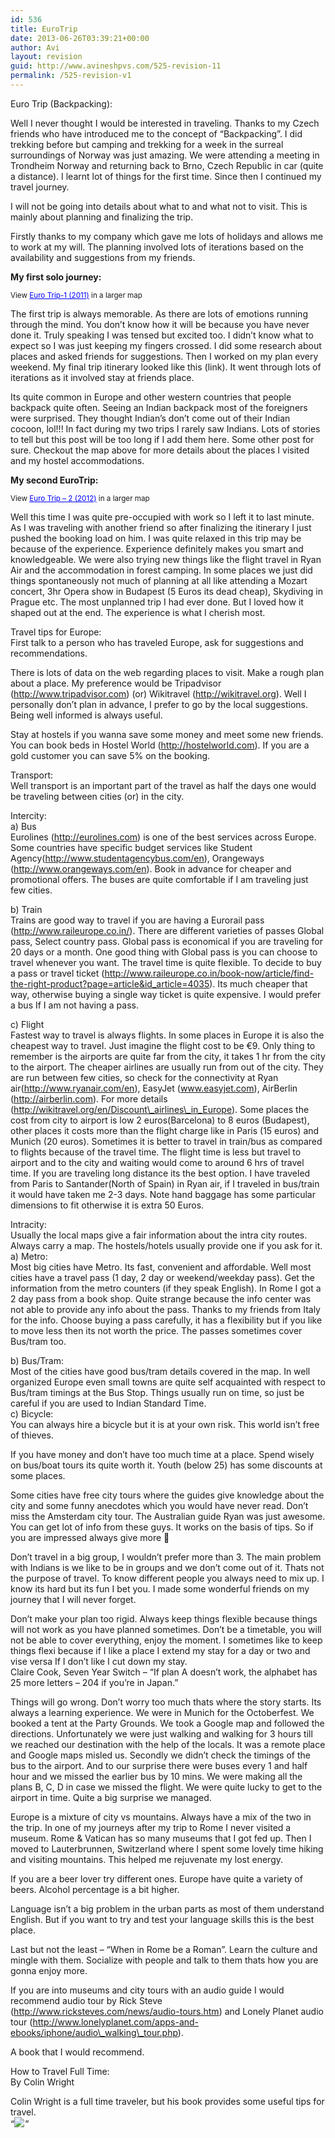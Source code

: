 ```yaml
---
id: 536
title: EuroTrip
date: 2013-06-26T03:39:21+00:00
author: Avi
layout: revision
guid: http://www.avineshpvs.com/525-revision-11
permalink: /525-revision-v1
---
```

Euro Trip (Backpacking):

Well I never thought I would be interested in traveling. Thanks to my Czech friends who have introduced me to the concept of &#8220;Backpacking&#8221;. I did trekking before but camping and trekking for a week in the surreal surroundings of Norway was just amazing. We were attending a meeting in Trondheim Norway and returning back to Brno, Czech Republic in car (quite a distance). I learnt lot of things for the first time. Since then I continued my travel journey.  
<!--more-->

I will not be going into details about what to and what not to visit. This is mainly about planning and finalizing the trip.

Firstly thanks to my company which gave me lots of holidays and allows me to work at my will. The planning involved lots of iterations based on the availability and suggestions from my friends. 

**My first solo journey:**

  
<small>View <a href="https://maps.google.com/maps/ms?msa=0&msid=207532767398531617494.0004df5298f03b52d0b3e&ie=UTF8&t=m&ll=48.078079,10.063477&spn=12.336963,24.213867&z=5&source=embed" style="color:#0000FF;text-align:left">Euro Trip-1 (2011)</a> in a larger map</small>

The first trip is always memorable. As there are lots of emotions running through the mind. You don&#8217;t know how it will be because you have never done it. Truly speaking I was tensed but excited too. I didn&#8217;t know what to expect so I was just keeping my fingers crossed. I did some research about places and asked friends for suggestions. Then I worked on my plan every weekend. My final trip itinerary looked like this (link). It went through lots of iterations as it involved stay at friends place. 

Its quite common in Europe and other western countries that people backpack quite often. Seeing an Indian backpack most of the foreigners were surprised. They thought Indian&#8217;s don&#8217;t come out of their Indian cocoon, lol!!! In fact during my two trips I rarely saw Indians. Lots of stories to tell but this post will be too long if I add them here. Some other post for sure. Checkout the map above for more details about the places I visited and my hostel accommodations.

**My second EuroTrip:**

  
<small>View <a href="https://maps.google.com/maps/ms?msa=0&msid=207532767398531617494.0004dfdd0d5b0f8cb9114&ie=UTF8&t=m&ll=46.042736,7.558594&spn=12.202927,23.730469&z=5&source=embed" style="color:#0000FF;text-align:left">Euro Trip &#8211; 2 (2012)</a> in a larger map</small>

Well this time I was quite pre-occupied with work so I left it to last minute. As I was traveling with another friend so after finalizing the itinerary I just pushed the booking load on him. I was quite relaxed in this trip may be because of the experience. Experience definitely makes you smart and knowledgeable. We were also trying new things like the flight travel in Ryan Air and the accommodation in forest camping. In some places we just did things spontaneously not much of planning at all like attending a Mozart concert, 3hr Opera show in Budapest (5 Euros its dead cheap), Skydiving in Prague etc. The most unplanned trip I had ever done. But I loved how it shaped out at the end. The experience is what I cherish most.

Travel tips for Europe:  
First talk to a person who has traveled Europe, ask for suggestions and recommendations.

There is lots of data on the web regarding places to visit. Make a rough plan about a place. My preference would be Tripadvisor (http://www.tripadvisor.com) (or) Wikitravel (http://wikitravel.org). Well I personally don&#8217;t plan in advance, I prefer to go by the local suggestions. Being well informed is always useful. 

Stay at hostels if you wanna save some money and meet some new friends. You can book beds in Hostel World (http://hostelworld.com). If you are a gold customer you can save 5% on the booking. 

Transport:  
Well transport is an important part of the travel as half the days one would be traveling between cities (or) in the city.

Intercity:  
a) Bus  
Eurolines (http://eurolines.com) is one of the best services across Europe. Some countries have specific budget services like Student Agency(http://www.studentagencybus.com/en), Orangeways (http://www.orangeways.com/en). Book in advance for cheaper and promotional offers. The buses are quite comfortable if I am traveling just few cities.

b) Train  
Trains are good way to travel if you are having a Eurorail pass (http://www.raileurope.co.in/). There are different varieties of passes Global pass, Select country pass. Global pass is economical if you are traveling for 20 days or a month. One good thing with Global pass is you can choose to travel whenever you want. The travel time is quite flexible. To decide to buy a pass or travel ticket (http://www.raileurope.co.in/book-now/article/find-the-right-product?page=article&id_article=4035). Its much cheaper that way, otherwise buying a single way ticket is quite expensive. I would prefer a bus If I am not having a pass.

c) Flight  
Fastest way to travel is always flights. In some places in Europe it is also the cheapest way to travel. Just imagine the flight cost to be €9. Only thing to remember is the airports are quite far from the city, it takes 1 hr from the city to the airport. The cheaper airlines are usually run from out of the city. They are run between few cities, so check for the connectivity at Ryan air(http://www.ryanair.com/en), EasyJet (www.easyjet.com), AirBerlin (http://airberlin.com). For more details (http://wikitravel.org/en/Discount\_airlines\_in_Europe). Some places the cost from city to airport is low 2 euros(Barcelona) to 8 euros (Budapest), other places it costs more than the flight charge like in Paris (15 euros) and Munich (20 euros). Sometimes it is better to travel in train/bus as compared to flights because of the travel time. The flight time is less but travel to airport and to the city and waiting would come to around 6 hrs of travel time. If you are traveling long distance its the best option. I have traveled from Paris to Santander(North of Spain) in Ryan air, if I traveled in bus/train it would have taken me 2-3 days. Note hand baggage has some particular dimensions to fit otherwise it is extra 50 Euros.

Intracity:  
Usually the local maps give a fair information about the intra city routes. Always carry a map. The hostels/hotels usually provide one if you ask for it.  
a) Metro:  
Most big cities have Metro. Its fast, convenient and affordable. Well most cities have a travel pass (1 day, 2 day or weekend/weekday pass). Get the information from the metro counters (if they speak English). In Rome I got a 2 day pass from a book shop. Quite strange because the info center was not able to provide any info about the pass. Thanks to my friends from Italy for the info. Choose buying a pass carefully, it has a flexibility but if you like to move less then its not worth the price. The passes sometimes cover Bus/tram too. 

b) Bus/Tram:  
Most of the cities have good bus/tram details covered in the map. In well organized Europe even small towns are quite self acquainted with respect to Bus/tram timings at the Bus Stop. Things usually run on time, so just be careful if you are used to Indian Standard Time.  
c) Bicycle:  
You can always hire a bicycle but it is at your own risk. This world isn&#8217;t free of thieves. 

If you have money and don&#8217;t have too much time at a place. Spend wisely on bus/boat tours its quite worth it. Youth (below 25) has some discounts at some places.

Some cities have free city tours where the guides give knowledge about the city and some funny anecdotes which you would have never read. Don&#8217;t miss the Amsterdam city tour. The Australian guide Ryan was just awesome. You can get lot of info from these guys. It works on the basis of tips. So if you are impressed always give more 🙂

Don&#8217;t travel in a big group, I wouldn&#8217;t prefer more than 3. The main problem with Indians is we like to be in groups and we don&#8217;t come out of it. Thats not the purpose of travel. To know different people you always need to mix up. I know its hard but its fun I bet you. I made some wonderful friends on my journey that I will never forget.

Don&#8217;t make your plan too rigid. Always keep things flexible because things will not work as you have planned sometimes. Don&#8217;t be a timetable, you will not be able to cover everything, enjoy the moment. I sometimes like to keep things flexi because if I like a place I extend my stay for a day or two and vise versa If I don&#8217;t like I cut down my stay.  
Claire Cook, Seven Year Switch &#8211; &#8220;If plan A doesn&#8217;t work, the alphabet has 25 more letters &#8211; 204 if you&#8217;re in Japan.&#8221;

Things will go wrong. Don&#8217;t worry too much thats where the story starts. Its always a learning experience. We were in Munich for the Octoberfest. We booked a tent at the Party Grounds. We took a Google map and followed the directions. Unfortunately we were just walking and walking for 3 hours till we reached our destination with the help of the locals. It was a remote place and Google maps misled us. Secondly we didn&#8217;t check the timings of the bus to the airport. And to our surprise there were buses every 1 and half hour and we missed the earlier bus by 10 mins. We were making all the plans B, C, D in case we missed the flight. We were quite lucky to get to the airport in time. Quite a big surprise we managed.

Europe is a mixture of city vs mountains. Always have a mix of the two in the trip. In one of my journeys after my trip to Rome I never visited a museum. Rome & Vatican has so many museums that I got fed up. Then I moved to Lauterbrunnen, Switzerland where I spent some lovely time hiking and visiting mountains. This helped me rejuvenate my lost energy.

If you are a beer lover try different ones. Europe have quite a variety of beers. Alcohol percentage is a bit higher. 

Language isn&#8217;t a big problem in the urban parts as most of them understand English. But if you want to try and test your language skills this is the best place. 

Last but not the least &#8211; &#8220;When in Rome be a Roman&#8221;. Learn the culture and mingle with them. Socialize with people and talk to them thats how you are gonna enjoy more.

If you are into museums and city tours with an audio guide I would recommend audio tour by Rick Steve (http://www.ricksteves.com/news/audio-tours.htm) and Lonely Planet audio tour (http://www.lonelyplanet.com/apps-and-ebooks/iphone/audio\_walking\_tour.php).

A book that I would recommend.

How to Travel Full Time:  
By Colin Wright

Colin Wright is a full time traveler, but his book provides some useful tips for travel.  
&#8220;[<img border="0" src="http://ws-in.amazon-adsystem.com/widgets/q?_encoding=UTF8&#038;ASIN=B006479AUY&#038;Format=_SL160_&#038;ID=AsinImage&#038;MarketPlace=IN&#038;ServiceVersion=20070822&#038;WS=1&#038;tag=httpavineshco-21" />](http://www.amazon.in/gp/product/B006479AUY/ref=as_li_tf_il?ie=UTF8&camp=3626&creative=24790&creativeASIN=B006479AUY&linkCode=as2&tag=httpavineshco-21)<img src="http://ir-in.amazon-adsystem.com/e/ir?t=httpavineshco-21&#038;l=as2&#038;o=31&#038;a=B006479AUY" width="1" height="1" border="0" alt="" style="border:none !important; margin:0px !important;" />&#8221;